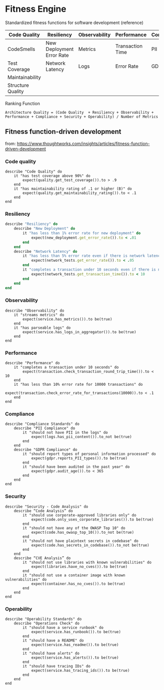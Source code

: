 # Fitness Engine

Standardized fitness functions for software development (reference)

| Code Quality      | Resiliency                | Observability | Performance      | Compliance | Security | Operability |
|-------------------|---------------------------|---------------|------------------|------------|----------|-------------|
| CodeSmells        | New Deployment Error Rate | Metrics       | Transaction Time | PII        | OWASP    | Runbook     |
| Test Coverage     | Network Latency           | Logs          | Error Rate       | GDPR       | CVEs     | README      |
| Maintainability   |                           |               |                  |            |          | Alerts      |
| Structure Quality |                           |               |                  |            |          | Tracing IDs |

Ranking Function
   
```
Architecture Quality = (Code Quality  + Resiliency + Observability + Performance + Compliance + Security + Operability) / Number of Metrics
```
            

## Fitness function-driven development

from: https://www.thoughtworks.com/insights/articles/fitness-function-driven-development

### Code quality

```cucumber
describe "Code Quality" do
    it "has test coverage above 90%" do
        expect(quality.get_test_coverage()).to > .9
    end
    it "has maintainability rating of .1 or higher (B)" do
        expect(quality.get_maintainability_rating()).to < .1
    end
end
```

### Resiliency

```ruby
describe "Resiliency" do
	describe "New Deployment" do
		it "has less than 1% error rate for new deployment" do
			expect(new_deployment.get_error_rate()).to < .01
		end
	end
	describe "Network Latency" do
		it "has less than 5% error rate even if there is network latency" do
			expect(network_tests.get_error_rate()).to < .05
		end
		it "completes a transaction under 10 seconds even if there is network latency" do
			expect(network_tests.get_transaction_time()).to < 10
		end
	end
end
```

### Observability

```
describe "Observability" do
	it "streams metrics" do
		expect(service.has_metrics()).to be(true)
	end
	it "has parseable logs" do
		expect(service.has_logs_in_aggregator()).to be(true)
	end
end
```

### Performance

```
describe "Performance" do
	it "completes a transaction under 10 seconds" do
		expect(transaction.check_transaction_round_trip_time()).to < 10
	end
	it "has less than 10% error rate for 10000 transactions" do
		expect(transaction.check_error_rate_for_transactions(10000)).to < .1
	end
end
```

### Compliance

```
describe "Compliance Standards" do
	describe "PII Compliance" do
		it "should not have PII in the logs" do
			expect(logs.has_pii_content()).to_not be(true)
		end
	end
	describe "GDPR Compliance" do
		it "should report types of personal information processed" do
			expect(gdpr.reports_PII_types()).to be(true)
		end
		it "should have been audited in the past year" do
			expect(gdpr.audit_age()).to < 365
		end
	end
end
```

### Security

```
describe "Security - Code Analysis" do
	describe “Code Analysis” do
		it "should use corporate-approved libraries only" do
			expect(code.only_uses_corporate_libraries()).to be(true)
		end
		it "should not have any of the OWASP Top 10" do
			expect(code.has_owasp_top_10()).to_not be(true)
		end
		it "should not have plaintext secrets in codebase" do
			expect(code.has_secrets_in_codebase()).to_not be(true)
		end
	end
	describe “CVE Analysis” do
		it "should not use libraries with known vulnerabilities" do
			expect(libraries.have_no_cves()).to be(true)
		end
		it "should not use a container image with known vulnerabilities" do
			expect(container.has_no_cves()).to be(true)
		end
	end
end
```

### Operability

```
describe "Operability Standards" do
	describe "Operations Check" do
		it "should have a service runbook" do
			expect(service.has_runbook()).to be(true)
		end
		it "should have a README" do
			expect(service.has_readme()).to be(true)
		end
		it "should have alerts" do
			expect(service.has_alerts()).to be(true)
		end
		it "should have tracing IDs" do
			expect(service.has_tracing_ids()).to be(true)
		end
	end
end
```
